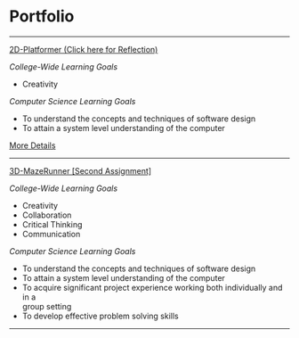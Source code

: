 # Portfolio


***

[2D-Platformer (Click here for Reflection)](https://github.com/heytoshi/2D-Platformer/blob/master/PORTFOLIO.md)

*College-Wide Learning Goals*

+ Creativity
 
 *Computer Science Learning Goals* 
 
+ To	understand	the	concepts	and	techniques	of software	design
+ To	attain	a	system	level	understanding	of	the	computer

[More Details](https://github.com/heytoshi/2D-Platformer/blob/master/README.md)

***

[3D-MazeRunner [Second Assignment]](https://github.com/heytoshi/2D-Platformer)

*College-Wide Learning Goals*

+ Creativity
+ Collaboration
+ Critical Thinking
+ Communication

 *Computer Science Learning Goals* 
 
+ To	understand	the	concepts	and	techniques	of software	design
+ To	attain	a	system	level	understanding	of	the	computer
+ To	acquire	significant	project	experience	working	both	individually	and	in	a	
 group	setting
+ To	develop	effective	problem	solving	skills

***
